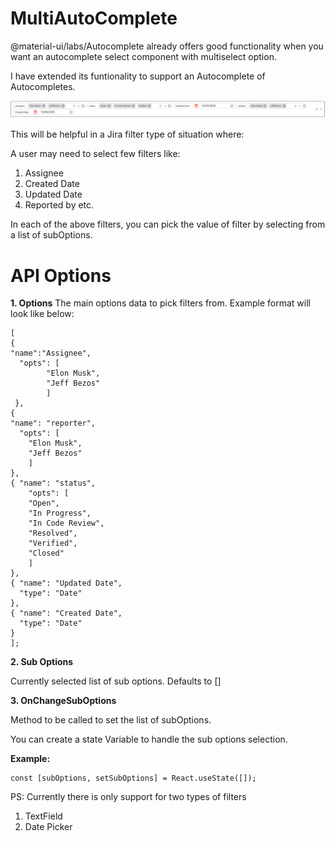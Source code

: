 # MultiAutoComplete

@material-ui/labs/Autocomplete already offers good functionality when you want an autocomplete select component with multiselect option.

I have extended its funtionality to support an Autocomplete of Autocompletes.

![alt text](https://github.com/johnconnor31/AutoAutoComplete/blob/main/sampleImage.jpg?raw=true)

This will be helpful in a Jira filter type of situation where:

A user may need to select few filters like:

1. Assignee
2. Created Date
3. Updated Date
4. Reported by etc. 

In each of the above filters, you can pick the value of filter by selecting  from a list of subOptions.

# API Options

**1. Options**
The main options data to pick filters from.
Example format will look like below:
```
[
{ 
"name":"Assignee", 
  "opts": [
        "Elon Musk",
        "Jeff Bezos"
        ]
 },
{ 
"name": "reporter", 
  "opts": [
    "Elon Musk",
    "Jeff Bezos"
    ]
},
{ "name": "status",
    "opts": [
    "Open",
    "In Progress",
    "In Code Review",
    "Resolved",
    "Verified",
    "Closed"
    ]
},
{ "name": "Updated Date", 
  "type": "Date"
},
{ "name": "Created Date",
  "type": "Date"
}
];
```
**2. Sub Options**

Currently selected list of sub options. Defaults to []

**3. OnChangeSubOptions**

Method to be called to set the list of subOptions.

You can create a state Variable to handle the sub options selection.

**Example:** 
```
const [subOptions, setSubOptions] = React.useState([]);
```

PS: Currently there is only support for two types of filters
1. TextField
2. Date Picker
